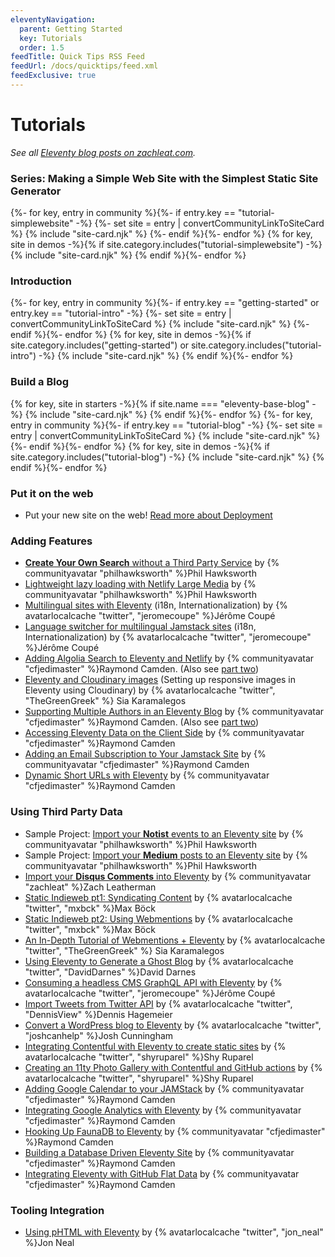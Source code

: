 ```yaml
---
eleventyNavigation:
  parent: Getting Started
  key: Tutorials
  order: 1.5
feedTitle: Quick Tips RSS Feed
feedUrl: /docs/quicktips/feed.xml
feedExclusive: true
---
```


# Tutorials

_See all [Eleventy blog posts on zachleat.com](https://www.zachleat.com/web/eleventy/)._

### Series: Making a Simple Web Site with the Simplest Static Site Generator

<div class="sites-vert sites-vert--lg">
  <div class="lo-grid">
{%- for key, entry in community %}{%- if entry.key == "tutorial-simplewebsite" -%}
  {%- set site = entry | convertCommunityLinkToSiteCard %}
  {% include "site-card.njk" %}
{%- endif %}{%- endfor %}
{% for key, site in demos -%}{% if site.category.includes("tutorial-simplewebsite") -%}
  {% include "site-card.njk" %}
{% endif %}{%- endfor %}
  </div>
</div>


### Introduction

<div class="sites-vert sites-vert--lg">
  <div class="lo-grid">
{%- for key, entry in community %}{%- if entry.key == "getting-started" or entry.key == "tutorial-intro" -%}
  {%- set site = entry | convertCommunityLinkToSiteCard %}
  {% include "site-card.njk" %}
{%- endif %}{%- endfor %}
{% for key, site in demos -%}{% if site.category.includes("getting-started") or site.category.includes("tutorial-intro") -%}
  {% include "site-card.njk" %}
{% endif %}{%- endfor %}
  </div>
</div>

### Build a Blog

<div class="sites-vert sites-vert--lg">
  <div class="lo-grid">
{% for key, site in starters -%}{% if site.name === "eleventy-base-blog" -%}
  {% include "site-card.njk" %}
{% endif %}{%- endfor %}
{%- for key, entry in community %}{%- if entry.key == "tutorial-blog" -%}
  {%- set site = entry | convertCommunityLinkToSiteCard %}
  {% include "site-card.njk" %}
{%- endif %}{%- endfor %}
{% for key, site in demos -%}{% if site.category.includes("tutorial-blog") -%}
  {% include "site-card.njk" %}
{% endif %}{%- endfor %}
  </div>
</div>

### Put it on the web

* Put your new site on the web! [Read more about Deployment](/docs/deployment/)

### Adding Features

* [**Create Your Own Search** without a Third Party Service](https://www.hawksworx.com/blog/adding-search-to-a-jamstack-site/) by {% communityavatar "philhawksworth" %}Phil Hawksworth
* [Lightweight lazy loading with Netlify Large Media](https://lazy-load-nlm.netlify.com/) by {% communityavatar "philhawksworth" %}Phil Hawksworth
* [Multilingual sites with Eleventy](https://www.webstoemp.com/blog/multilingual-sites-eleventy/) (i18n, Internationalization) by {% avatarlocalcache "twitter", "jeromecoupe" %}Jérôme Coupé
* [Language switcher for multilingual Jamstack sites](https://www.webstoemp.com/blog/language-switcher-multilingual-jamstack-sites/) (i18n, Internationalization) by {% avatarlocalcache "twitter", "jeromecoupe" %}Jérôme Coupé
* [Adding Algolia Search to Eleventy and Netlify](https://www.raymondcamden.com/2020/06/24/adding-algolia-search-to-eleventy-and-netlify) by {% communityavatar "cfjedimaster" %}Raymond Camden. (Also see [part two](https://www.raymondcamden.com/2020/07/01/adding-algolia-search-to-eleventy-and-netlify-part-two))
* [Eleventy and Cloudinary images](https://sia.codes/posts/eleventy-and-cloudinary-images/) (Setting up responsive images in Eleventy using Cloudinary) by {% avatarlocalcache "twitter", "TheGreenGreek" %} Sia Karamalegos
* [Supporting Multiple Authors in an Eleventy Blog](https://www.raymondcamden.com/2020/08/24/supporting-multiple-authors-in-an-eleventy-blog) by  {% communityavatar "cfjedimaster" %}Raymond Camden. (Also see [part two](https://www.raymondcamden.com/2021/09/19/supporting-multiple-authors-in-an-eleventy-blog-follow-up))
* [Accessing Eleventy Data on the Client Side](https://www.raymondcamden.com/2021/01/18/accessing-eleventy-data-on-the-client-side) by  {% communityavatar "cfjedimaster" %}Raymond Camden
* [Adding an Email Subscription to Your Jamstack Site](https://www.raymondcamden.com/2021/05/01/adding-an-email-subscription-to-your-jamstack-site) by  {% communityavatar "cfjedimaster" %}Raymond Camden
* [Dynamic Short URLs with Eleventy](https://www.raymondcamden.com/2021/06/22/dynamic-short-urls-with-eleventy) by  {% communityavatar "cfjedimaster" %}Raymond Camden

### Using Third Party Data

* Sample Project: [Import your **Notist** events to an Eleventy site](https://eleventy-notist-example.netlify.app/) by {% communityavatar "philhawksworth" %}Phil Hawksworth
* Sample Project: [Import your **Medium** posts to an Eleventy site](https://rss-jamstack.netlify.app/) by {% communityavatar "philhawksworth" %}Phil Hawksworth
* [Import your **Disqus Comments** into Eleventy](https://github.com/11ty/eleventy-import-disqus/blob/master/README.md) by {% communityavatar "zachleat" %}Zach Leatherman
* [Static Indieweb pt1: Syndicating Content](https://mxb.dev/blog/syndicating-content-to-twitter-with-netlify-functions/) by {% avatarlocalcache "twitter", "mxbck" %}Max Böck
* [Static Indieweb pt2: Using Webmentions](https://mxb.dev/blog/using-webmentions-on-static-sites/) by {% avatarlocalcache "twitter", "mxbck" %}Max Böck
* [An In-Depth Tutorial of Webmentions + Eleventy](https://sia.codes/posts/webmentions-eleventy-in-depth/) by {% avatarlocalcache "twitter", "TheGreenGreek" %} Sia Karamalegos
* [Using Eleventy to Generate a Ghost Blog](https://david.darn.es/tutorial/2019/06/01/use-eleventy-to-generate-a-ghost-blog/) by {% avatarlocalcache "twitter", "DavidDarnes" %}David Darnes
* [Consuming a headless CMS GraphQL API with Eleventy](https://www.webstoemp.com/blog/headless-cms-graphql-api-eleventy/) by {% avatarlocalcache "twitter", "jeromecoupe" %}Jérôme Coupé
* [Import Tweets from Twitter API](https://www.d-hagemeier.com/en/import-tweets-from-twitter-api-in-11ty/) by {% avatarlocalcache "twitter", "DennisView" %}Dennis Hagemeier
* [Convert a WordPress blog to Eleventy](https://www.joshcanhelp.com/taking-wordpress-to-eleventy/) by {% avatarlocalcache "twitter", "joshcanhelp" %}Josh Cunningham
* [Integrating Contentful with Eleventy to create static sites](https://www.contentful.com/blog/2020/07/28/integrating-contentful-with-eleventy-create-static-sites/) by {% avatarlocalcache "twitter", "shyruparel" %}Shy Ruparel
* [Creating an 11ty Photo Gallery with Contentful and GitHub actions](https://github.com/contentful/11ty-contentful-gallery) by {% avatarlocalcache "twitter", "shyruparel" %}Shy Ruparel
* [Adding Google Calendar to your JAMStack](https://www.raymondcamden.com/2019/11/18/adding-google-calendar-to-your-jamstack) by  {% communityavatar "cfjedimaster" %}Raymond Camden
* [Integrating Google Analytics with Eleventy](https://www.raymondcamden.com/2020/05/21/integrating-google-analytics-with-eleventy) by  {% communityavatar "cfjedimaster" %}Raymond Camden
* [Hooking Up FaunaDB to Eleventy](https://www.raymondcamden.com/2020/09/15/hooking-up-faunadb-to-eleventy) by {% communityavatar "cfjedimaster" %}Raymond Camden
* [Building a Database Driven Eleventy Site](https://www.raymondcamden.com/2021/04/15/building-a-database-driven-eleventy-site) by {% communityavatar "cfjedimaster" %}Raymond Camden
* [Integrating Eleventy with GitHub Flat Data](https://www.raymondcamden.com/2021/07/14/integrating-eleventy-with-github-flat-data) by {% communityavatar "cfjedimaster" %}Raymond Camden

### Tooling Integration

* [Using pHTML with Eleventy](https://github.com/phtmlorg/phtml-11ty) by {% avatarlocalcache "twitter", "jon_neal" %}Jon Neal
